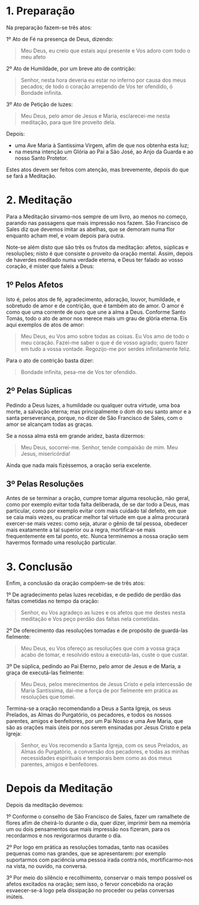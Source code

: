 # 1. Preparação

Na preparação fazem-se três atos:

1º Ato de Fé na presença de Deus, dizendo:

> Meu Deus, eu creio que estais aqui presente e Vos adoro com todo o meu afeto

2º Ato de Humildade, por um breve ato de contrição:

> Senhor, nesta hora deveria eu estar no inferno por causa dos meus pecados; de todo o coração arrependo de Vos ter ofendido, ó Bondade infinita.

3º Ato de Petição de luzes:

> Meu Deus, pelo amor de Jesus e Maria, esclarecei-me nesta meditação, para que tire proveito dela.

Depois:
- uma Ave Maria à Santíssima Virgem, afim de que nos obtenha esta luz;
- na mesma intenção um Glória ao Pai a São José, ao Anjo da Guarda e ao nosso Santo Protetor.

Estes atos devem ser feitos com atenção, mas brevemente, depois do que se fará a Meditação.

# 2. Meditação

Para a Meditação sirvamo-nos sempre de um livro, ao menos no começo, parando nas passagens que mais impressão nos fazem. São Francisco de Sales diz que devemos imitar as abelhas, que se demoram numa flor enquanto acham mel, e voam depois para outra.

Note-se além disto que são três os frutos da meditação: afetos, súplicas e resoluções; nisto é que consiste o proveito da oração mental. Assim, depois de haverdes meditado numa verdade eterna, e Deus ter falado ao vosso coração, é mister que faleis a Deus:

## 1º Pelos Afetos

Isto é, pelos atos de fé, agradecimento, adoração, louvor, humildade, e sobretudo de amor e de contrição, que é também ato de amor. O amor é como que uma corrente de ouro que une a alma a Deus. Conforme Santo Tomás, todo o ato de amor nos merece mais um grau de glória eterna. Eis aqui exemplos de atos de amor:

> Meu Deus, eu Vos amo sobre todas as coisas. Eu Vos amo de todo o meu coração. Fazei-me saber o que é de vosso agrado; quero fazer em tudo a vossa vontade. Regozijo-me por serdes infinitamente feliz.

Para o ato de contrição basta dizer:

> Bondade infinita, pesa-me de Vos ter ofendido.

## 2º Pelas Súplicas

Pedindo a Deus luzes, a humildade ou qualquer outra virtude, uma boa morte, a salvação eterna; mas principalmente o dom do seu santo amor e a santa perseverança, porque, no dizer de São Francisco de Sales, com o amor se alcançam todas as graças.

Se a nossa alma está em grande aridez, basta dizermos:

> Meu Deus, socorrei-me. Senhor, tende compaixão de mim. Meu Jesus, misericórdia!

Ainda que nada mais fizéssemos, a oração seria excelente.

## 3º Pelas Resoluções

Antes de se terminar a oração, cumpre tomar alguma resolução, não geral, como por exemplo evitar toda falta deliberada, de se dar todo a Deus, mas particular, como por exemplo evitar com mais cuidado tal defeito, em que se caia mais vezes, ou praticar melhor tal virtude em que a alma procurará exercer-se mais vezes: como seja, aturar o gênio de tal pessoa, obedecer mais exatamente a tal superior ou a regra, mortificar-se mais frequentemente em tal ponto, etc. Nunca terminemos a nossa oração sem havermos formado uma resolução particular.

# 3. Conclusão

Enfim, a conclusão da oração compõem-se de três atos:

1º De agradecimento pelas luzes recebidas, e de pedido de perdão das faltas cometidas no tempo da oração:

> Senhor, eu Vos agradeço as luzes e os afetos que me destes nesta meditação e Vos peço perdão das faltas nela cometidas.

2º De oferecimento das resoluções tomadas e de propósito de guardá-las fielmente:

> Meu Deus, eu Vos ofereço as resoluções que com a vossa graça acabo de tomar, e resolvido estou a executá-las, custe o que custar.

3º De súplica, pedindo ao Pai Eterno, pelo amor de Jesus e de Maria, a graça de executá-las fielmente:

> Meu Deus, pelos merecimentos de Jesus Cristo e pela intercessão de Maria Santíssima, dai-me a força de por fielmente em prática as resoluções que tomei.

Termina-se a oração recomendando a Deus a Santa Igreja, os seus Prelados, as Almas do Purgatório, os pecadores, e todos os nossos parentes, amigos e benfeitores, por um Pai Nosso e uma Ave Maria, que são as orações mais úteis por nos serem ensinadas por Jesus Cristo e pela Igreja:

> Senhor, eu Vos recomendo a Santa Igreja, com os seus Prelados, as Almas do Purgatório, a conversão dos pecadores, e todas as minhas necessidades espirituais e temporais bem como as dos meus parentes, amigos e benfeitores.

# Depois da Meditação

Depois da meditação devemos:

1º Conforme o conselho de São Francisco de Sales, fazer um ramalhete de flores afim de cheirá-lo durante o dia, quer dizer, imprimir bem na memória um ou dois pensamentos que mais impressão nos fizeram, para os recordarmos e nos revigorarmos durante o dia.

2º Por logo em prática as resoluções tomadas, tanto nas ocasiões pequenas como nas grandes, que se apresentarem: por exemplo suportarmos com paciência uma pessoa irada contra nós, mortificarmo-nos na vista, no ouvido, na conversa.

3º Por meio do silêncio e recolhimento, conservar o mais tempo possível os afetos excitados na oração; sem isso, o fervor concebido na oração esvaecer-se-á logo pela dissipação no proceder ou pelas conversas inúteis.